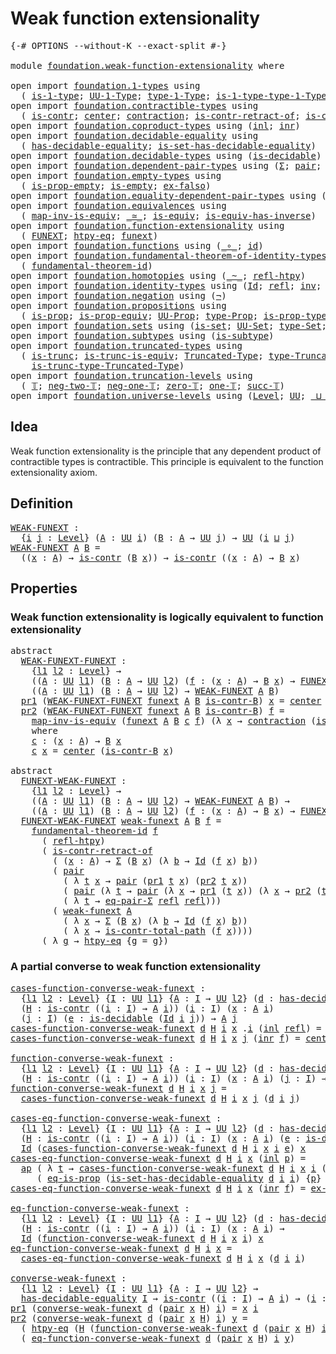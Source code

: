 # Weak function extensionality

<pre class="Agda"><a id="41" class="Symbol">{-#</a> <a id="45" class="Keyword">OPTIONS</a> <a id="53" class="Pragma">--without-K</a> <a id="65" class="Pragma">--exact-split</a> <a id="79" class="Symbol">#-}</a>

<a id="84" class="Keyword">module</a> <a id="91" href="foundation.weak-function-extensionality.html" class="Module">foundation.weak-function-extensionality</a> <a id="131" class="Keyword">where</a>

<a id="138" class="Keyword">open</a> <a id="143" class="Keyword">import</a> <a id="150" href="foundation.1-types.html" class="Module">foundation.1-types</a> <a id="169" class="Keyword">using</a>
  <a id="177" class="Symbol">(</a> <a id="179" href="foundation-core.1-types.html#654" class="Function">is-1-type</a><a id="188" class="Symbol">;</a> <a id="190" href="foundation-core.1-types.html#720" class="Function">UU-1-Type</a><a id="199" class="Symbol">;</a> <a id="201" href="foundation-core.1-types.html#792" class="Function">type-1-Type</a><a id="212" class="Symbol">;</a> <a id="214" href="foundation-core.1-types.html#869" class="Function">is-1-type-type-1-Type</a><a id="235" class="Symbol">)</a>
<a id="237" class="Keyword">open</a> <a id="242" class="Keyword">import</a> <a id="249" href="foundation.contractible-types.html" class="Module">foundation.contractible-types</a> <a id="279" class="Keyword">using</a>
  <a id="287" class="Symbol">(</a> <a id="289" href="foundation-core.contractible-types.html#992" class="Function">is-contr</a><a id="297" class="Symbol">;</a> <a id="299" href="foundation-core.contractible-types.html#1085" class="Function">center</a><a id="305" class="Symbol">;</a> <a id="307" href="foundation-core.contractible-types.html#1427" class="Function">contraction</a><a id="318" class="Symbol">;</a> <a id="320" href="foundation-core.contractible-types.html#2619" class="Function">is-contr-retract-of</a><a id="339" class="Symbol">;</a> <a id="341" href="foundation-core.contractible-types.html#2037" class="Function">is-contr-total-path</a><a id="360" class="Symbol">)</a>
<a id="362" class="Keyword">open</a> <a id="367" class="Keyword">import</a> <a id="374" href="foundation.coproduct-types.html" class="Module">foundation.coproduct-types</a> <a id="401" class="Keyword">using</a> <a id="407" class="Symbol">(</a><a id="408" href="foundation.coproduct-types.html#1239" class="InductiveConstructor">inl</a><a id="411" class="Symbol">;</a> <a id="413" href="foundation.coproduct-types.html#1262" class="InductiveConstructor">inr</a><a id="416" class="Symbol">)</a>
<a id="418" class="Keyword">open</a> <a id="423" class="Keyword">import</a> <a id="430" href="foundation.decidable-equality.html" class="Module">foundation.decidable-equality</a> <a id="460" class="Keyword">using</a>
  <a id="468" class="Symbol">(</a> <a id="470" href="foundation.decidable-equality.html#1785" class="Function">has-decidable-equality</a><a id="492" class="Symbol">;</a> <a id="494" href="foundation.decidable-equality.html#6960" class="Function">is-set-has-decidable-equality</a><a id="523" class="Symbol">)</a>
<a id="525" class="Keyword">open</a> <a id="530" class="Keyword">import</a> <a id="537" href="foundation.decidable-types.html" class="Module">foundation.decidable-types</a> <a id="564" class="Keyword">using</a> <a id="570" class="Symbol">(</a><a id="571" href="foundation.decidable-types.html#1905" class="Function">is-decidable</a><a id="583" class="Symbol">)</a>
<a id="585" class="Keyword">open</a> <a id="590" class="Keyword">import</a> <a id="597" href="foundation.dependent-pair-types.html" class="Module">foundation.dependent-pair-types</a> <a id="629" class="Keyword">using</a> <a id="635" class="Symbol">(</a><a id="636" href="foundation-core.dependent-pair-types.html#502" class="Record">Σ</a><a id="637" class="Symbol">;</a> <a id="639" href="foundation-core.dependent-pair-types.html#575" class="InductiveConstructor">pair</a><a id="643" class="Symbol">;</a> <a id="645" href="foundation-core.dependent-pair-types.html#592" class="Field">pr1</a><a id="648" class="Symbol">;</a> <a id="650" href="foundation-core.dependent-pair-types.html#604" class="Field">pr2</a><a id="653" class="Symbol">)</a>
<a id="655" class="Keyword">open</a> <a id="660" class="Keyword">import</a> <a id="667" href="foundation.empty-types.html" class="Module">foundation.empty-types</a> <a id="690" class="Keyword">using</a>
  <a id="698" class="Symbol">(</a> <a id="700" href="foundation-core.empty-types.html#2364" class="Function">is-prop-empty</a><a id="713" class="Symbol">;</a> <a id="715" href="foundation-core.empty-types.html#1215" class="Function">is-empty</a><a id="723" class="Symbol">;</a> <a id="725" href="foundation-core.empty-types.html#1147" class="Function">ex-falso</a><a id="733" class="Symbol">)</a>
<a id="735" class="Keyword">open</a> <a id="740" class="Keyword">import</a> <a id="747" href="foundation.equality-dependent-pair-types.html" class="Module">foundation.equality-dependent-pair-types</a> <a id="788" class="Keyword">using</a> <a id="794" class="Symbol">(</a><a id="795" href="foundation.equality-dependent-pair-types.html#1372" class="Function">eq-pair-Σ</a><a id="804" class="Symbol">)</a>
<a id="806" class="Keyword">open</a> <a id="811" class="Keyword">import</a> <a id="818" href="foundation.equivalences.html" class="Module">foundation.equivalences</a> <a id="842" class="Keyword">using</a>
  <a id="850" class="Symbol">(</a> <a id="852" href="foundation-core.equivalences.html#4173" class="Function">map-inv-is-equiv</a><a id="868" class="Symbol">;</a> <a id="870" href="foundation-core.equivalences.html#1607" class="Function Operator">_≃_</a><a id="873" class="Symbol">;</a> <a id="875" href="foundation-core.equivalences.html#1542" class="Function">is-equiv</a><a id="883" class="Symbol">;</a> <a id="885" href="foundation-core.equivalences.html#2999" class="Function">is-equiv-has-inverse</a><a id="905" class="Symbol">)</a>
<a id="907" class="Keyword">open</a> <a id="912" class="Keyword">import</a> <a id="919" href="foundation.function-extensionality.html" class="Module">foundation.function-extensionality</a> <a id="954" class="Keyword">using</a>
  <a id="962" class="Symbol">(</a> <a id="964" href="foundation-core.function-extensionality.html#1047" class="Function">FUNEXT</a><a id="970" class="Symbol">;</a> <a id="972" href="foundation-core.function-extensionality.html#964" class="Function">htpy-eq</a><a id="979" class="Symbol">;</a> <a id="981" href="foundation-core.function-extensionality.html#1258" class="Postulate">funext</a><a id="987" class="Symbol">)</a>
<a id="989" class="Keyword">open</a> <a id="994" class="Keyword">import</a> <a id="1001" href="foundation.functions.html" class="Module">foundation.functions</a> <a id="1022" class="Keyword">using</a> <a id="1028" class="Symbol">(</a><a id="1029" href="foundation-core.functions.html#407" class="Function Operator">_∘_</a><a id="1032" class="Symbol">;</a> <a id="1034" href="foundation-core.functions.html#309" class="Function">id</a><a id="1036" class="Symbol">)</a>
<a id="1038" class="Keyword">open</a> <a id="1043" class="Keyword">import</a> <a id="1050" href="foundation.fundamental-theorem-of-identity-types.html" class="Module">foundation.fundamental-theorem-of-identity-types</a> <a id="1099" class="Keyword">using</a>
  <a id="1107" class="Symbol">(</a> <a id="1109" href="foundation-core.fundamental-theorem-of-identity-types.html#1888" class="Function">fundamental-theorem-id</a><a id="1131" class="Symbol">)</a>
<a id="1133" class="Keyword">open</a> <a id="1138" class="Keyword">import</a> <a id="1145" href="foundation.homotopies.html" class="Module">foundation.homotopies</a> <a id="1167" class="Keyword">using</a> <a id="1173" class="Symbol">(</a><a id="1174" href="foundation-core.homotopies.html#545" class="Function Operator">_~_</a><a id="1177" class="Symbol">;</a> <a id="1179" href="foundation-core.homotopies.html#710" class="Function">refl-htpy</a><a id="1188" class="Symbol">)</a>
<a id="1190" class="Keyword">open</a> <a id="1195" class="Keyword">import</a> <a id="1202" href="foundation.identity-types.html" class="Module">foundation.identity-types</a> <a id="1228" class="Keyword">using</a> <a id="1234" class="Symbol">(</a><a id="1235" href="foundation-core.identity-types.html#1754" class="Datatype">Id</a><a id="1237" class="Symbol">;</a> <a id="1239" href="foundation-core.identity-types.html#1807" class="InductiveConstructor">refl</a><a id="1243" class="Symbol">;</a> <a id="1245" href="foundation-core.identity-types.html#2716" class="Function">inv</a><a id="1248" class="Symbol">;</a> <a id="1250" href="foundation-core.identity-types.html#2412" class="Function Operator">_∙_</a><a id="1253" class="Symbol">;</a> <a id="1255" href="foundation-core.identity-types.html#4017" class="Function">ap</a><a id="1257" class="Symbol">)</a>
<a id="1259" class="Keyword">open</a> <a id="1264" class="Keyword">import</a> <a id="1271" href="foundation.negation.html" class="Module">foundation.negation</a> <a id="1291" class="Keyword">using</a> <a id="1297" class="Symbol">(</a><a id="1298" href="foundation-core.negation.html#452" class="Function">¬</a><a id="1299" class="Symbol">)</a>
<a id="1301" class="Keyword">open</a> <a id="1306" class="Keyword">import</a> <a id="1313" href="foundation.propositions.html" class="Module">foundation.propositions</a> <a id="1337" class="Keyword">using</a>
  <a id="1345" class="Symbol">(</a> <a id="1347" href="foundation-core.propositions.html#1295" class="Function">is-prop</a><a id="1354" class="Symbol">;</a> <a id="1356" href="foundation-core.propositions.html#4515" class="Function">is-prop-equiv</a><a id="1369" class="Symbol">;</a> <a id="1371" href="foundation-core.propositions.html#1380" class="Function">UU-Prop</a><a id="1378" class="Symbol">;</a> <a id="1380" href="foundation-core.propositions.html#1482" class="Function">type-Prop</a><a id="1389" class="Symbol">;</a> <a id="1391" href="foundation-core.propositions.html#1549" class="Function">is-prop-type-Prop</a><a id="1408" class="Symbol">;</a> <a id="1410" href="foundation-core.propositions.html#2707" class="Function">eq-is-prop</a><a id="1420" class="Symbol">)</a>
<a id="1422" class="Keyword">open</a> <a id="1427" class="Keyword">import</a> <a id="1434" href="foundation.sets.html" class="Module">foundation.sets</a> <a id="1450" class="Keyword">using</a> <a id="1456" class="Symbol">(</a><a id="1457" href="foundation-core.sets.html#1099" class="Function">is-set</a><a id="1463" class="Symbol">;</a> <a id="1465" href="foundation-core.sets.html#1177" class="Function">UU-Set</a><a id="1471" class="Symbol">;</a> <a id="1473" href="foundation-core.sets.html#1291" class="Function">type-Set</a><a id="1481" class="Symbol">;</a> <a id="1483" href="foundation-core.sets.html#1342" class="Function">is-set-type-Set</a><a id="1498" class="Symbol">)</a>
<a id="1500" class="Keyword">open</a> <a id="1505" class="Keyword">import</a> <a id="1512" href="foundation.subtypes.html" class="Module">foundation.subtypes</a> <a id="1532" class="Keyword">using</a> <a id="1538" class="Symbol">(</a><a id="1539" href="foundation-core.subtypes.html#2074" class="Function">is-subtype</a><a id="1549" class="Symbol">)</a>
<a id="1551" class="Keyword">open</a> <a id="1556" class="Keyword">import</a> <a id="1563" href="foundation.truncated-types.html" class="Module">foundation.truncated-types</a> <a id="1590" class="Keyword">using</a>
  <a id="1598" class="Symbol">(</a> <a id="1600" href="foundation-core.truncated-types.html#1727" class="Function">is-trunc</a><a id="1608" class="Symbol">;</a> <a id="1610" href="foundation-core.truncated-types.html#4149" class="Function">is-trunc-is-equiv</a><a id="1627" class="Symbol">;</a> <a id="1629" href="foundation-core.truncated-types.html#1912" class="Function">Truncated-Type</a><a id="1643" class="Symbol">;</a> <a id="1645" href="foundation-core.truncated-types.html#2047" class="Function">type-Truncated-Type</a><a id="1664" class="Symbol">;</a>
    <a id="1670" href="foundation-core.truncated-types.html#2139" class="Function">is-trunc-type-Truncated-Type</a><a id="1698" class="Symbol">)</a>
<a id="1700" class="Keyword">open</a> <a id="1705" class="Keyword">import</a> <a id="1712" href="foundation.truncation-levels.html" class="Module">foundation.truncation-levels</a> <a id="1741" class="Keyword">using</a>
  <a id="1749" class="Symbol">(</a> <a id="1751" href="foundation-core.truncation-levels.html#382" class="Datatype">𝕋</a><a id="1752" class="Symbol">;</a> <a id="1754" href="foundation-core.truncation-levels.html#403" class="InductiveConstructor">neg-two-𝕋</a><a id="1763" class="Symbol">;</a> <a id="1765" href="foundation-core.truncation-levels.html#435" class="Function">neg-one-𝕋</a><a id="1774" class="Symbol">;</a> <a id="1776" href="foundation-core.truncation-levels.html#479" class="Function">zero-𝕋</a><a id="1782" class="Symbol">;</a> <a id="1784" href="foundation-core.truncation-levels.html#517" class="Function">one-𝕋</a><a id="1789" class="Symbol">;</a> <a id="1791" href="foundation-core.truncation-levels.html#419" class="InductiveConstructor">succ-𝕋</a><a id="1797" class="Symbol">)</a>
<a id="1799" class="Keyword">open</a> <a id="1804" class="Keyword">import</a> <a id="1811" href="foundation.universe-levels.html" class="Module">foundation.universe-levels</a> <a id="1838" class="Keyword">using</a> <a id="1844" class="Symbol">(</a><a id="1845" href="Agda.Primitive.html#597" class="Postulate">Level</a><a id="1850" class="Symbol">;</a> <a id="1852" href="foundation-core.universe-levels.html#222" class="Primitive">UU</a><a id="1854" class="Symbol">;</a> <a id="1856" href="Agda.Primitive.html#810" class="Primitive Operator">_⊔_</a><a id="1859" class="Symbol">)</a>
</pre>
## Idea

Weak function extensionality is the principle that any dependent product of contractible types is contractible. This principle is equivalent to the function extensionality axiom.

## Definition

<pre class="Agda"><a id="WEAK-FUNEXT"></a><a id="2078" href="foundation.weak-function-extensionality.html#2078" class="Function">WEAK-FUNEXT</a> <a id="2090" class="Symbol">:</a>
  <a id="2094" class="Symbol">{</a><a id="2095" href="foundation.weak-function-extensionality.html#2095" class="Bound">i</a> <a id="2097" href="foundation.weak-function-extensionality.html#2097" class="Bound">j</a> <a id="2099" class="Symbol">:</a> <a id="2101" href="Agda.Primitive.html#597" class="Postulate">Level</a><a id="2106" class="Symbol">}</a> <a id="2108" class="Symbol">(</a><a id="2109" href="foundation.weak-function-extensionality.html#2109" class="Bound">A</a> <a id="2111" class="Symbol">:</a> <a id="2113" href="foundation-core.universe-levels.html#222" class="Primitive">UU</a> <a id="2116" href="foundation.weak-function-extensionality.html#2095" class="Bound">i</a><a id="2117" class="Symbol">)</a> <a id="2119" class="Symbol">(</a><a id="2120" href="foundation.weak-function-extensionality.html#2120" class="Bound">B</a> <a id="2122" class="Symbol">:</a> <a id="2124" href="foundation.weak-function-extensionality.html#2109" class="Bound">A</a> <a id="2126" class="Symbol">→</a> <a id="2128" href="foundation-core.universe-levels.html#222" class="Primitive">UU</a> <a id="2131" href="foundation.weak-function-extensionality.html#2097" class="Bound">j</a><a id="2132" class="Symbol">)</a> <a id="2134" class="Symbol">→</a> <a id="2136" href="foundation-core.universe-levels.html#222" class="Primitive">UU</a> <a id="2139" class="Symbol">(</a><a id="2140" href="foundation.weak-function-extensionality.html#2095" class="Bound">i</a> <a id="2142" href="Agda.Primitive.html#810" class="Primitive Operator">⊔</a> <a id="2144" href="foundation.weak-function-extensionality.html#2097" class="Bound">j</a><a id="2145" class="Symbol">)</a>
<a id="2147" href="foundation.weak-function-extensionality.html#2078" class="Function">WEAK-FUNEXT</a> <a id="2159" href="foundation.weak-function-extensionality.html#2159" class="Bound">A</a> <a id="2161" href="foundation.weak-function-extensionality.html#2161" class="Bound">B</a> <a id="2163" class="Symbol">=</a>
  <a id="2167" class="Symbol">((</a><a id="2169" href="foundation.weak-function-extensionality.html#2169" class="Bound">x</a> <a id="2171" class="Symbol">:</a> <a id="2173" href="foundation.weak-function-extensionality.html#2159" class="Bound">A</a><a id="2174" class="Symbol">)</a> <a id="2176" class="Symbol">→</a> <a id="2178" href="foundation-core.contractible-types.html#992" class="Function">is-contr</a> <a id="2187" class="Symbol">(</a><a id="2188" href="foundation.weak-function-extensionality.html#2161" class="Bound">B</a> <a id="2190" href="foundation.weak-function-extensionality.html#2169" class="Bound">x</a><a id="2191" class="Symbol">))</a> <a id="2194" class="Symbol">→</a> <a id="2196" href="foundation-core.contractible-types.html#992" class="Function">is-contr</a> <a id="2205" class="Symbol">((</a><a id="2207" href="foundation.weak-function-extensionality.html#2207" class="Bound">x</a> <a id="2209" class="Symbol">:</a> <a id="2211" href="foundation.weak-function-extensionality.html#2159" class="Bound">A</a><a id="2212" class="Symbol">)</a> <a id="2214" class="Symbol">→</a> <a id="2216" href="foundation.weak-function-extensionality.html#2161" class="Bound">B</a> <a id="2218" href="foundation.weak-function-extensionality.html#2207" class="Bound">x</a><a id="2219" class="Symbol">)</a>
</pre>
## Properties

### Weak function extensionality is logically equivalent to function extensionality

<pre class="Agda"><a id="2334" class="Keyword">abstract</a>
  <a id="WEAK-FUNEXT-FUNEXT"></a><a id="2345" href="foundation.weak-function-extensionality.html#2345" class="Function">WEAK-FUNEXT-FUNEXT</a> <a id="2364" class="Symbol">:</a>
    <a id="2370" class="Symbol">{</a><a id="2371" href="foundation.weak-function-extensionality.html#2371" class="Bound">l1</a> <a id="2374" href="foundation.weak-function-extensionality.html#2374" class="Bound">l2</a> <a id="2377" class="Symbol">:</a> <a id="2379" href="Agda.Primitive.html#597" class="Postulate">Level</a><a id="2384" class="Symbol">}</a> <a id="2386" class="Symbol">→</a>
    <a id="2392" class="Symbol">((</a><a id="2394" href="foundation.weak-function-extensionality.html#2394" class="Bound">A</a> <a id="2396" class="Symbol">:</a> <a id="2398" href="foundation-core.universe-levels.html#222" class="Primitive">UU</a> <a id="2401" href="foundation.weak-function-extensionality.html#2371" class="Bound">l1</a><a id="2403" class="Symbol">)</a> <a id="2405" class="Symbol">(</a><a id="2406" href="foundation.weak-function-extensionality.html#2406" class="Bound">B</a> <a id="2408" class="Symbol">:</a> <a id="2410" href="foundation.weak-function-extensionality.html#2394" class="Bound">A</a> <a id="2412" class="Symbol">→</a> <a id="2414" href="foundation-core.universe-levels.html#222" class="Primitive">UU</a> <a id="2417" href="foundation.weak-function-extensionality.html#2374" class="Bound">l2</a><a id="2419" class="Symbol">)</a> <a id="2421" class="Symbol">(</a><a id="2422" href="foundation.weak-function-extensionality.html#2422" class="Bound">f</a> <a id="2424" class="Symbol">:</a> <a id="2426" class="Symbol">(</a><a id="2427" href="foundation.weak-function-extensionality.html#2427" class="Bound">x</a> <a id="2429" class="Symbol">:</a> <a id="2431" href="foundation.weak-function-extensionality.html#2394" class="Bound">A</a><a id="2432" class="Symbol">)</a> <a id="2434" class="Symbol">→</a> <a id="2436" href="foundation.weak-function-extensionality.html#2406" class="Bound">B</a> <a id="2438" href="foundation.weak-function-extensionality.html#2427" class="Bound">x</a><a id="2439" class="Symbol">)</a> <a id="2441" class="Symbol">→</a> <a id="2443" href="foundation-core.function-extensionality.html#1047" class="Function">FUNEXT</a> <a id="2450" href="foundation.weak-function-extensionality.html#2422" class="Bound">f</a><a id="2451" class="Symbol">)</a> <a id="2453" class="Symbol">→</a>
    <a id="2459" class="Symbol">((</a><a id="2461" href="foundation.weak-function-extensionality.html#2461" class="Bound">A</a> <a id="2463" class="Symbol">:</a> <a id="2465" href="foundation-core.universe-levels.html#222" class="Primitive">UU</a> <a id="2468" href="foundation.weak-function-extensionality.html#2371" class="Bound">l1</a><a id="2470" class="Symbol">)</a> <a id="2472" class="Symbol">(</a><a id="2473" href="foundation.weak-function-extensionality.html#2473" class="Bound">B</a> <a id="2475" class="Symbol">:</a> <a id="2477" href="foundation.weak-function-extensionality.html#2461" class="Bound">A</a> <a id="2479" class="Symbol">→</a> <a id="2481" href="foundation-core.universe-levels.html#222" class="Primitive">UU</a> <a id="2484" href="foundation.weak-function-extensionality.html#2374" class="Bound">l2</a><a id="2486" class="Symbol">)</a> <a id="2488" class="Symbol">→</a> <a id="2490" href="foundation.weak-function-extensionality.html#2078" class="Function">WEAK-FUNEXT</a> <a id="2502" href="foundation.weak-function-extensionality.html#2461" class="Bound">A</a> <a id="2504" href="foundation.weak-function-extensionality.html#2473" class="Bound">B</a><a id="2505" class="Symbol">)</a>
  <a id="2509" href="foundation-core.dependent-pair-types.html#592" class="Field">pr1</a> <a id="2513" class="Symbol">(</a><a id="2514" href="foundation.weak-function-extensionality.html#2345" class="Function">WEAK-FUNEXT-FUNEXT</a> <a id="2533" href="foundation.weak-function-extensionality.html#2533" class="Bound">funext</a> <a id="2540" href="foundation.weak-function-extensionality.html#2540" class="Bound">A</a> <a id="2542" href="foundation.weak-function-extensionality.html#2542" class="Bound">B</a> <a id="2544" href="foundation.weak-function-extensionality.html#2544" class="Bound">is-contr-B</a><a id="2554" class="Symbol">)</a> <a id="2556" href="foundation.weak-function-extensionality.html#2556" class="Bound">x</a> <a id="2558" class="Symbol">=</a> <a id="2560" href="foundation-core.contractible-types.html#1085" class="Function">center</a> <a id="2567" class="Symbol">(</a><a id="2568" href="foundation.weak-function-extensionality.html#2544" class="Bound">is-contr-B</a> <a id="2579" href="foundation.weak-function-extensionality.html#2556" class="Bound">x</a><a id="2580" class="Symbol">)</a>
  <a id="2584" href="foundation-core.dependent-pair-types.html#604" class="Field">pr2</a> <a id="2588" class="Symbol">(</a><a id="2589" href="foundation.weak-function-extensionality.html#2345" class="Function">WEAK-FUNEXT-FUNEXT</a> <a id="2608" href="foundation.weak-function-extensionality.html#2608" class="Bound">funext</a> <a id="2615" href="foundation.weak-function-extensionality.html#2615" class="Bound">A</a> <a id="2617" href="foundation.weak-function-extensionality.html#2617" class="Bound">B</a> <a id="2619" href="foundation.weak-function-extensionality.html#2619" class="Bound">is-contr-B</a><a id="2629" class="Symbol">)</a> <a id="2631" href="foundation.weak-function-extensionality.html#2631" class="Bound">f</a> <a id="2633" class="Symbol">=</a>
    <a id="2639" href="foundation-core.equivalences.html#4173" class="Function">map-inv-is-equiv</a> <a id="2656" class="Symbol">(</a><a id="2657" href="foundation.weak-function-extensionality.html#2608" class="Bound">funext</a> <a id="2664" href="foundation.weak-function-extensionality.html#2615" class="Bound">A</a> <a id="2666" href="foundation.weak-function-extensionality.html#2617" class="Bound">B</a> <a id="2668" href="foundation.weak-function-extensionality.html#2728" class="Function">c</a> <a id="2670" href="foundation.weak-function-extensionality.html#2631" class="Bound">f</a><a id="2671" class="Symbol">)</a> <a id="2673" class="Symbol">(λ</a> <a id="2676" href="foundation.weak-function-extensionality.html#2676" class="Bound">x</a> <a id="2678" class="Symbol">→</a> <a id="2680" href="foundation-core.contractible-types.html#1427" class="Function">contraction</a> <a id="2692" class="Symbol">(</a><a id="2693" href="foundation.weak-function-extensionality.html#2619" class="Bound">is-contr-B</a> <a id="2704" href="foundation.weak-function-extensionality.html#2676" class="Bound">x</a><a id="2705" class="Symbol">)</a> <a id="2707" class="Symbol">(</a><a id="2708" href="foundation.weak-function-extensionality.html#2631" class="Bound">f</a> <a id="2710" href="foundation.weak-function-extensionality.html#2676" class="Bound">x</a><a id="2711" class="Symbol">))</a>
    <a id="2718" class="Keyword">where</a>
    <a id="2728" href="foundation.weak-function-extensionality.html#2728" class="Function">c</a> <a id="2730" class="Symbol">:</a> <a id="2732" class="Symbol">(</a><a id="2733" href="foundation.weak-function-extensionality.html#2733" class="Bound">x</a> <a id="2735" class="Symbol">:</a> <a id="2737" href="foundation.weak-function-extensionality.html#2615" class="Bound">A</a><a id="2738" class="Symbol">)</a> <a id="2740" class="Symbol">→</a> <a id="2742" href="foundation.weak-function-extensionality.html#2617" class="Bound">B</a> <a id="2744" href="foundation.weak-function-extensionality.html#2733" class="Bound">x</a>
    <a id="2750" href="foundation.weak-function-extensionality.html#2728" class="Function">c</a> <a id="2752" href="foundation.weak-function-extensionality.html#2752" class="Bound">x</a> <a id="2754" class="Symbol">=</a> <a id="2756" href="foundation-core.contractible-types.html#1085" class="Function">center</a> <a id="2763" class="Symbol">(</a><a id="2764" href="foundation.weak-function-extensionality.html#2619" class="Bound">is-contr-B</a> <a id="2775" href="foundation.weak-function-extensionality.html#2752" class="Bound">x</a><a id="2776" class="Symbol">)</a>

<a id="2779" class="Keyword">abstract</a>
  <a id="FUNEXT-WEAK-FUNEXT"></a><a id="2790" href="foundation.weak-function-extensionality.html#2790" class="Function">FUNEXT-WEAK-FUNEXT</a> <a id="2809" class="Symbol">:</a>
    <a id="2815" class="Symbol">{</a><a id="2816" href="foundation.weak-function-extensionality.html#2816" class="Bound">l1</a> <a id="2819" href="foundation.weak-function-extensionality.html#2819" class="Bound">l2</a> <a id="2822" class="Symbol">:</a> <a id="2824" href="Agda.Primitive.html#597" class="Postulate">Level</a><a id="2829" class="Symbol">}</a> <a id="2831" class="Symbol">→</a>
    <a id="2837" class="Symbol">((</a><a id="2839" href="foundation.weak-function-extensionality.html#2839" class="Bound">A</a> <a id="2841" class="Symbol">:</a> <a id="2843" href="foundation-core.universe-levels.html#222" class="Primitive">UU</a> <a id="2846" href="foundation.weak-function-extensionality.html#2816" class="Bound">l1</a><a id="2848" class="Symbol">)</a> <a id="2850" class="Symbol">(</a><a id="2851" href="foundation.weak-function-extensionality.html#2851" class="Bound">B</a> <a id="2853" class="Symbol">:</a> <a id="2855" href="foundation.weak-function-extensionality.html#2839" class="Bound">A</a> <a id="2857" class="Symbol">→</a> <a id="2859" href="foundation-core.universe-levels.html#222" class="Primitive">UU</a> <a id="2862" href="foundation.weak-function-extensionality.html#2819" class="Bound">l2</a><a id="2864" class="Symbol">)</a> <a id="2866" class="Symbol">→</a> <a id="2868" href="foundation.weak-function-extensionality.html#2078" class="Function">WEAK-FUNEXT</a> <a id="2880" href="foundation.weak-function-extensionality.html#2839" class="Bound">A</a> <a id="2882" href="foundation.weak-function-extensionality.html#2851" class="Bound">B</a><a id="2883" class="Symbol">)</a> <a id="2885" class="Symbol">→</a>
    <a id="2891" class="Symbol">((</a><a id="2893" href="foundation.weak-function-extensionality.html#2893" class="Bound">A</a> <a id="2895" class="Symbol">:</a> <a id="2897" href="foundation-core.universe-levels.html#222" class="Primitive">UU</a> <a id="2900" href="foundation.weak-function-extensionality.html#2816" class="Bound">l1</a><a id="2902" class="Symbol">)</a> <a id="2904" class="Symbol">(</a><a id="2905" href="foundation.weak-function-extensionality.html#2905" class="Bound">B</a> <a id="2907" class="Symbol">:</a> <a id="2909" href="foundation.weak-function-extensionality.html#2893" class="Bound">A</a> <a id="2911" class="Symbol">→</a> <a id="2913" href="foundation-core.universe-levels.html#222" class="Primitive">UU</a> <a id="2916" href="foundation.weak-function-extensionality.html#2819" class="Bound">l2</a><a id="2918" class="Symbol">)</a> <a id="2920" class="Symbol">(</a><a id="2921" href="foundation.weak-function-extensionality.html#2921" class="Bound">f</a> <a id="2923" class="Symbol">:</a> <a id="2925" class="Symbol">(</a><a id="2926" href="foundation.weak-function-extensionality.html#2926" class="Bound">x</a> <a id="2928" class="Symbol">:</a> <a id="2930" href="foundation.weak-function-extensionality.html#2893" class="Bound">A</a><a id="2931" class="Symbol">)</a> <a id="2933" class="Symbol">→</a> <a id="2935" href="foundation.weak-function-extensionality.html#2905" class="Bound">B</a> <a id="2937" href="foundation.weak-function-extensionality.html#2926" class="Bound">x</a><a id="2938" class="Symbol">)</a> <a id="2940" class="Symbol">→</a> <a id="2942" href="foundation-core.function-extensionality.html#1047" class="Function">FUNEXT</a> <a id="2949" href="foundation.weak-function-extensionality.html#2921" class="Bound">f</a><a id="2950" class="Symbol">)</a>
  <a id="2954" href="foundation.weak-function-extensionality.html#2790" class="Function">FUNEXT-WEAK-FUNEXT</a> <a id="2973" href="foundation.weak-function-extensionality.html#2973" class="Bound">weak-funext</a> <a id="2985" href="foundation.weak-function-extensionality.html#2985" class="Bound">A</a> <a id="2987" href="foundation.weak-function-extensionality.html#2987" class="Bound">B</a> <a id="2989" href="foundation.weak-function-extensionality.html#2989" class="Bound">f</a> <a id="2991" class="Symbol">=</a>
    <a id="2997" href="foundation-core.fundamental-theorem-of-identity-types.html#1888" class="Function">fundamental-theorem-id</a> <a id="3020" href="foundation.weak-function-extensionality.html#2989" class="Bound">f</a>
      <a id="3028" class="Symbol">(</a> <a id="3030" href="foundation-core.homotopies.html#710" class="Function">refl-htpy</a><a id="3039" class="Symbol">)</a>
      <a id="3047" class="Symbol">(</a> <a id="3049" href="foundation-core.contractible-types.html#2619" class="Function">is-contr-retract-of</a>
        <a id="3077" class="Symbol">(</a> <a id="3079" class="Symbol">(</a><a id="3080" href="foundation.weak-function-extensionality.html#3080" class="Bound">x</a> <a id="3082" class="Symbol">:</a> <a id="3084" href="foundation.weak-function-extensionality.html#2985" class="Bound">A</a><a id="3085" class="Symbol">)</a> <a id="3087" class="Symbol">→</a> <a id="3089" href="foundation-core.dependent-pair-types.html#502" class="Record">Σ</a> <a id="3091" class="Symbol">(</a><a id="3092" href="foundation.weak-function-extensionality.html#2987" class="Bound">B</a> <a id="3094" href="foundation.weak-function-extensionality.html#3080" class="Bound">x</a><a id="3095" class="Symbol">)</a> <a id="3097" class="Symbol">(λ</a> <a id="3100" href="foundation.weak-function-extensionality.html#3100" class="Bound">b</a> <a id="3102" class="Symbol">→</a> <a id="3104" href="foundation-core.identity-types.html#1754" class="Datatype">Id</a> <a id="3107" class="Symbol">(</a><a id="3108" href="foundation.weak-function-extensionality.html#2989" class="Bound">f</a> <a id="3110" href="foundation.weak-function-extensionality.html#3080" class="Bound">x</a><a id="3111" class="Symbol">)</a> <a id="3113" href="foundation.weak-function-extensionality.html#3100" class="Bound">b</a><a id="3114" class="Symbol">))</a>
        <a id="3125" class="Symbol">(</a> <a id="3127" href="foundation-core.dependent-pair-types.html#575" class="InductiveConstructor">pair</a>
          <a id="3142" class="Symbol">(</a> <a id="3144" class="Symbol">λ</a> <a id="3146" href="foundation.weak-function-extensionality.html#3146" class="Bound">t</a> <a id="3148" href="foundation.weak-function-extensionality.html#3148" class="Bound">x</a> <a id="3150" class="Symbol">→</a> <a id="3152" href="foundation-core.dependent-pair-types.html#575" class="InductiveConstructor">pair</a> <a id="3157" class="Symbol">(</a><a id="3158" href="foundation-core.dependent-pair-types.html#592" class="Field">pr1</a> <a id="3162" href="foundation.weak-function-extensionality.html#3146" class="Bound">t</a> <a id="3164" href="foundation.weak-function-extensionality.html#3148" class="Bound">x</a><a id="3165" class="Symbol">)</a> <a id="3167" class="Symbol">(</a><a id="3168" href="foundation-core.dependent-pair-types.html#604" class="Field">pr2</a> <a id="3172" href="foundation.weak-function-extensionality.html#3146" class="Bound">t</a> <a id="3174" href="foundation.weak-function-extensionality.html#3148" class="Bound">x</a><a id="3175" class="Symbol">))</a>
          <a id="3188" class="Symbol">(</a> <a id="3190" href="foundation-core.dependent-pair-types.html#575" class="InductiveConstructor">pair</a> <a id="3195" class="Symbol">(λ</a> <a id="3198" href="foundation.weak-function-extensionality.html#3198" class="Bound">t</a> <a id="3200" class="Symbol">→</a> <a id="3202" href="foundation-core.dependent-pair-types.html#575" class="InductiveConstructor">pair</a> <a id="3207" class="Symbol">(λ</a> <a id="3210" href="foundation.weak-function-extensionality.html#3210" class="Bound">x</a> <a id="3212" class="Symbol">→</a> <a id="3214" href="foundation-core.dependent-pair-types.html#592" class="Field">pr1</a> <a id="3218" class="Symbol">(</a><a id="3219" href="foundation.weak-function-extensionality.html#3198" class="Bound">t</a> <a id="3221" href="foundation.weak-function-extensionality.html#3210" class="Bound">x</a><a id="3222" class="Symbol">))</a> <a id="3225" class="Symbol">(λ</a> <a id="3228" href="foundation.weak-function-extensionality.html#3228" class="Bound">x</a> <a id="3230" class="Symbol">→</a> <a id="3232" href="foundation-core.dependent-pair-types.html#604" class="Field">pr2</a> <a id="3236" class="Symbol">(</a><a id="3237" href="foundation.weak-function-extensionality.html#3198" class="Bound">t</a> <a id="3239" href="foundation.weak-function-extensionality.html#3228" class="Bound">x</a><a id="3240" class="Symbol">)))</a>
          <a id="3254" class="Symbol">(</a> <a id="3256" class="Symbol">λ</a> <a id="3258" href="foundation.weak-function-extensionality.html#3258" class="Bound">t</a> <a id="3260" class="Symbol">→</a> <a id="3262" href="foundation.equality-dependent-pair-types.html#1372" class="Function">eq-pair-Σ</a> <a id="3272" href="foundation-core.identity-types.html#1807" class="InductiveConstructor">refl</a> <a id="3277" href="foundation-core.identity-types.html#1807" class="InductiveConstructor">refl</a><a id="3281" class="Symbol">)))</a>
        <a id="3293" class="Symbol">(</a> <a id="3295" href="foundation.weak-function-extensionality.html#2973" class="Bound">weak-funext</a> <a id="3307" href="foundation.weak-function-extensionality.html#2985" class="Bound">A</a>
          <a id="3319" class="Symbol">(</a> <a id="3321" class="Symbol">λ</a> <a id="3323" href="foundation.weak-function-extensionality.html#3323" class="Bound">x</a> <a id="3325" class="Symbol">→</a> <a id="3327" href="foundation-core.dependent-pair-types.html#502" class="Record">Σ</a> <a id="3329" class="Symbol">(</a><a id="3330" href="foundation.weak-function-extensionality.html#2987" class="Bound">B</a> <a id="3332" href="foundation.weak-function-extensionality.html#3323" class="Bound">x</a><a id="3333" class="Symbol">)</a> <a id="3335" class="Symbol">(λ</a> <a id="3338" href="foundation.weak-function-extensionality.html#3338" class="Bound">b</a> <a id="3340" class="Symbol">→</a> <a id="3342" href="foundation-core.identity-types.html#1754" class="Datatype">Id</a> <a id="3345" class="Symbol">(</a><a id="3346" href="foundation.weak-function-extensionality.html#2989" class="Bound">f</a> <a id="3348" href="foundation.weak-function-extensionality.html#3323" class="Bound">x</a><a id="3349" class="Symbol">)</a> <a id="3351" href="foundation.weak-function-extensionality.html#3338" class="Bound">b</a><a id="3352" class="Symbol">))</a>
          <a id="3365" class="Symbol">(</a> <a id="3367" class="Symbol">λ</a> <a id="3369" href="foundation.weak-function-extensionality.html#3369" class="Bound">x</a> <a id="3371" class="Symbol">→</a> <a id="3373" href="foundation-core.contractible-types.html#2037" class="Function">is-contr-total-path</a> <a id="3393" class="Symbol">(</a><a id="3394" href="foundation.weak-function-extensionality.html#2989" class="Bound">f</a> <a id="3396" href="foundation.weak-function-extensionality.html#3369" class="Bound">x</a><a id="3397" class="Symbol">))))</a>
      <a id="3408" class="Symbol">(</a> <a id="3410" class="Symbol">λ</a> <a id="3412" href="foundation.weak-function-extensionality.html#3412" class="Bound">g</a> <a id="3414" class="Symbol">→</a> <a id="3416" href="foundation-core.function-extensionality.html#964" class="Function">htpy-eq</a> <a id="3424" class="Symbol">{</a><a id="3425" class="Argument">g</a> <a id="3427" class="Symbol">=</a> <a id="3429" href="foundation.weak-function-extensionality.html#3412" class="Bound">g</a><a id="3430" class="Symbol">})</a>
</pre>
### A partial converse to weak function extensionality

<pre class="Agda"><a id="cases-function-converse-weak-funext"></a><a id="3502" href="foundation.weak-function-extensionality.html#3502" class="Function">cases-function-converse-weak-funext</a> <a id="3538" class="Symbol">:</a>
  <a id="3542" class="Symbol">{</a><a id="3543" href="foundation.weak-function-extensionality.html#3543" class="Bound">l1</a> <a id="3546" href="foundation.weak-function-extensionality.html#3546" class="Bound">l2</a> <a id="3549" class="Symbol">:</a> <a id="3551" href="Agda.Primitive.html#597" class="Postulate">Level</a><a id="3556" class="Symbol">}</a> <a id="3558" class="Symbol">{</a><a id="3559" href="foundation.weak-function-extensionality.html#3559" class="Bound">I</a> <a id="3561" class="Symbol">:</a> <a id="3563" href="foundation-core.universe-levels.html#222" class="Primitive">UU</a> <a id="3566" href="foundation.weak-function-extensionality.html#3543" class="Bound">l1</a><a id="3568" class="Symbol">}</a> <a id="3570" class="Symbol">{</a><a id="3571" href="foundation.weak-function-extensionality.html#3571" class="Bound">A</a> <a id="3573" class="Symbol">:</a> <a id="3575" href="foundation.weak-function-extensionality.html#3559" class="Bound">I</a> <a id="3577" class="Symbol">→</a> <a id="3579" href="foundation-core.universe-levels.html#222" class="Primitive">UU</a> <a id="3582" href="foundation.weak-function-extensionality.html#3546" class="Bound">l2</a><a id="3584" class="Symbol">}</a> <a id="3586" class="Symbol">(</a><a id="3587" href="foundation.weak-function-extensionality.html#3587" class="Bound">d</a> <a id="3589" class="Symbol">:</a> <a id="3591" href="foundation.decidable-equality.html#1785" class="Function">has-decidable-equality</a> <a id="3614" href="foundation.weak-function-extensionality.html#3559" class="Bound">I</a><a id="3615" class="Symbol">)</a>
  <a id="3619" class="Symbol">(</a><a id="3620" href="foundation.weak-function-extensionality.html#3620" class="Bound">H</a> <a id="3622" class="Symbol">:</a> <a id="3624" href="foundation-core.contractible-types.html#992" class="Function">is-contr</a> <a id="3633" class="Symbol">((</a><a id="3635" href="foundation.weak-function-extensionality.html#3635" class="Bound">i</a> <a id="3637" class="Symbol">:</a> <a id="3639" href="foundation.weak-function-extensionality.html#3559" class="Bound">I</a><a id="3640" class="Symbol">)</a> <a id="3642" class="Symbol">→</a> <a id="3644" href="foundation.weak-function-extensionality.html#3571" class="Bound">A</a> <a id="3646" href="foundation.weak-function-extensionality.html#3635" class="Bound">i</a><a id="3647" class="Symbol">))</a> <a id="3650" class="Symbol">(</a><a id="3651" href="foundation.weak-function-extensionality.html#3651" class="Bound">i</a> <a id="3653" class="Symbol">:</a> <a id="3655" href="foundation.weak-function-extensionality.html#3559" class="Bound">I</a><a id="3656" class="Symbol">)</a> <a id="3658" class="Symbol">(</a><a id="3659" href="foundation.weak-function-extensionality.html#3659" class="Bound">x</a> <a id="3661" class="Symbol">:</a> <a id="3663" href="foundation.weak-function-extensionality.html#3571" class="Bound">A</a> <a id="3665" href="foundation.weak-function-extensionality.html#3651" class="Bound">i</a><a id="3666" class="Symbol">)</a>
  <a id="3670" class="Symbol">(</a><a id="3671" href="foundation.weak-function-extensionality.html#3671" class="Bound">j</a> <a id="3673" class="Symbol">:</a> <a id="3675" href="foundation.weak-function-extensionality.html#3559" class="Bound">I</a><a id="3676" class="Symbol">)</a> <a id="3678" class="Symbol">(</a><a id="3679" href="foundation.weak-function-extensionality.html#3679" class="Bound">e</a> <a id="3681" class="Symbol">:</a> <a id="3683" href="foundation.decidable-types.html#1905" class="Function">is-decidable</a> <a id="3696" class="Symbol">(</a><a id="3697" href="foundation-core.identity-types.html#1754" class="Datatype">Id</a> <a id="3700" href="foundation.weak-function-extensionality.html#3651" class="Bound">i</a> <a id="3702" href="foundation.weak-function-extensionality.html#3671" class="Bound">j</a><a id="3703" class="Symbol">))</a> <a id="3706" class="Symbol">→</a> <a id="3708" href="foundation.weak-function-extensionality.html#3571" class="Bound">A</a> <a id="3710" href="foundation.weak-function-extensionality.html#3671" class="Bound">j</a>
<a id="3712" href="foundation.weak-function-extensionality.html#3502" class="Function">cases-function-converse-weak-funext</a> <a id="3748" href="foundation.weak-function-extensionality.html#3748" class="Bound">d</a> <a id="3750" href="foundation.weak-function-extensionality.html#3750" class="Bound">H</a> <a id="3752" href="foundation.weak-function-extensionality.html#3752" class="Bound">i</a> <a id="3754" href="foundation.weak-function-extensionality.html#3754" class="Bound">x</a> <a id="3756" class="DottedPattern Symbol">.</a><a id="3757" href="foundation.weak-function-extensionality.html#3752" class="DottedPattern Bound">i</a> <a id="3759" class="Symbol">(</a><a id="3760" href="foundation.coproduct-types.html#1239" class="InductiveConstructor">inl</a> <a id="3764" href="foundation-core.identity-types.html#1807" class="InductiveConstructor">refl</a><a id="3768" class="Symbol">)</a> <a id="3770" class="Symbol">=</a> <a id="3772" href="foundation.weak-function-extensionality.html#3754" class="Bound">x</a>
<a id="3774" href="foundation.weak-function-extensionality.html#3502" class="Function">cases-function-converse-weak-funext</a> <a id="3810" href="foundation.weak-function-extensionality.html#3810" class="Bound">d</a> <a id="3812" href="foundation.weak-function-extensionality.html#3812" class="Bound">H</a> <a id="3814" href="foundation.weak-function-extensionality.html#3814" class="Bound">i</a> <a id="3816" href="foundation.weak-function-extensionality.html#3816" class="Bound">x</a> <a id="3818" href="foundation.weak-function-extensionality.html#3818" class="Bound">j</a> <a id="3820" class="Symbol">(</a><a id="3821" href="foundation.coproduct-types.html#1262" class="InductiveConstructor">inr</a> <a id="3825" href="foundation.weak-function-extensionality.html#3825" class="Bound">f</a><a id="3826" class="Symbol">)</a> <a id="3828" class="Symbol">=</a> <a id="3830" href="foundation-core.contractible-types.html#1085" class="Function">center</a> <a id="3837" href="foundation.weak-function-extensionality.html#3812" class="Bound">H</a> <a id="3839" href="foundation.weak-function-extensionality.html#3818" class="Bound">j</a>

<a id="function-converse-weak-funext"></a><a id="3842" href="foundation.weak-function-extensionality.html#3842" class="Function">function-converse-weak-funext</a> <a id="3872" class="Symbol">:</a>
  <a id="3876" class="Symbol">{</a><a id="3877" href="foundation.weak-function-extensionality.html#3877" class="Bound">l1</a> <a id="3880" href="foundation.weak-function-extensionality.html#3880" class="Bound">l2</a> <a id="3883" class="Symbol">:</a> <a id="3885" href="Agda.Primitive.html#597" class="Postulate">Level</a><a id="3890" class="Symbol">}</a> <a id="3892" class="Symbol">{</a><a id="3893" href="foundation.weak-function-extensionality.html#3893" class="Bound">I</a> <a id="3895" class="Symbol">:</a> <a id="3897" href="foundation-core.universe-levels.html#222" class="Primitive">UU</a> <a id="3900" href="foundation.weak-function-extensionality.html#3877" class="Bound">l1</a><a id="3902" class="Symbol">}</a> <a id="3904" class="Symbol">{</a><a id="3905" href="foundation.weak-function-extensionality.html#3905" class="Bound">A</a> <a id="3907" class="Symbol">:</a> <a id="3909" href="foundation.weak-function-extensionality.html#3893" class="Bound">I</a> <a id="3911" class="Symbol">→</a> <a id="3913" href="foundation-core.universe-levels.html#222" class="Primitive">UU</a> <a id="3916" href="foundation.weak-function-extensionality.html#3880" class="Bound">l2</a><a id="3918" class="Symbol">}</a> <a id="3920" class="Symbol">(</a><a id="3921" href="foundation.weak-function-extensionality.html#3921" class="Bound">d</a> <a id="3923" class="Symbol">:</a> <a id="3925" href="foundation.decidable-equality.html#1785" class="Function">has-decidable-equality</a> <a id="3948" href="foundation.weak-function-extensionality.html#3893" class="Bound">I</a><a id="3949" class="Symbol">)</a>
  <a id="3953" class="Symbol">(</a><a id="3954" href="foundation.weak-function-extensionality.html#3954" class="Bound">H</a> <a id="3956" class="Symbol">:</a> <a id="3958" href="foundation-core.contractible-types.html#992" class="Function">is-contr</a> <a id="3967" class="Symbol">((</a><a id="3969" href="foundation.weak-function-extensionality.html#3969" class="Bound">i</a> <a id="3971" class="Symbol">:</a> <a id="3973" href="foundation.weak-function-extensionality.html#3893" class="Bound">I</a><a id="3974" class="Symbol">)</a> <a id="3976" class="Symbol">→</a> <a id="3978" href="foundation.weak-function-extensionality.html#3905" class="Bound">A</a> <a id="3980" href="foundation.weak-function-extensionality.html#3969" class="Bound">i</a><a id="3981" class="Symbol">))</a> <a id="3984" class="Symbol">(</a><a id="3985" href="foundation.weak-function-extensionality.html#3985" class="Bound">i</a> <a id="3987" class="Symbol">:</a> <a id="3989" href="foundation.weak-function-extensionality.html#3893" class="Bound">I</a><a id="3990" class="Symbol">)</a> <a id="3992" class="Symbol">(</a><a id="3993" href="foundation.weak-function-extensionality.html#3993" class="Bound">x</a> <a id="3995" class="Symbol">:</a> <a id="3997" href="foundation.weak-function-extensionality.html#3905" class="Bound">A</a> <a id="3999" href="foundation.weak-function-extensionality.html#3985" class="Bound">i</a><a id="4000" class="Symbol">)</a> <a id="4002" class="Symbol">(</a><a id="4003" href="foundation.weak-function-extensionality.html#4003" class="Bound">j</a> <a id="4005" class="Symbol">:</a> <a id="4007" href="foundation.weak-function-extensionality.html#3893" class="Bound">I</a><a id="4008" class="Symbol">)</a> <a id="4010" class="Symbol">→</a> <a id="4012" href="foundation.weak-function-extensionality.html#3905" class="Bound">A</a> <a id="4014" href="foundation.weak-function-extensionality.html#4003" class="Bound">j</a>
<a id="4016" href="foundation.weak-function-extensionality.html#3842" class="Function">function-converse-weak-funext</a> <a id="4046" href="foundation.weak-function-extensionality.html#4046" class="Bound">d</a> <a id="4048" href="foundation.weak-function-extensionality.html#4048" class="Bound">H</a> <a id="4050" href="foundation.weak-function-extensionality.html#4050" class="Bound">i</a> <a id="4052" href="foundation.weak-function-extensionality.html#4052" class="Bound">x</a> <a id="4054" href="foundation.weak-function-extensionality.html#4054" class="Bound">j</a> <a id="4056" class="Symbol">=</a>
  <a id="4060" href="foundation.weak-function-extensionality.html#3502" class="Function">cases-function-converse-weak-funext</a> <a id="4096" href="foundation.weak-function-extensionality.html#4046" class="Bound">d</a> <a id="4098" href="foundation.weak-function-extensionality.html#4048" class="Bound">H</a> <a id="4100" href="foundation.weak-function-extensionality.html#4050" class="Bound">i</a> <a id="4102" href="foundation.weak-function-extensionality.html#4052" class="Bound">x</a> <a id="4104" href="foundation.weak-function-extensionality.html#4054" class="Bound">j</a> <a id="4106" class="Symbol">(</a><a id="4107" href="foundation.weak-function-extensionality.html#4046" class="Bound">d</a> <a id="4109" href="foundation.weak-function-extensionality.html#4050" class="Bound">i</a> <a id="4111" href="foundation.weak-function-extensionality.html#4054" class="Bound">j</a><a id="4112" class="Symbol">)</a>

<a id="cases-eq-function-converse-weak-funext"></a><a id="4115" href="foundation.weak-function-extensionality.html#4115" class="Function">cases-eq-function-converse-weak-funext</a> <a id="4154" class="Symbol">:</a>
  <a id="4158" class="Symbol">{</a><a id="4159" href="foundation.weak-function-extensionality.html#4159" class="Bound">l1</a> <a id="4162" href="foundation.weak-function-extensionality.html#4162" class="Bound">l2</a> <a id="4165" class="Symbol">:</a> <a id="4167" href="Agda.Primitive.html#597" class="Postulate">Level</a><a id="4172" class="Symbol">}</a> <a id="4174" class="Symbol">{</a><a id="4175" href="foundation.weak-function-extensionality.html#4175" class="Bound">I</a> <a id="4177" class="Symbol">:</a> <a id="4179" href="foundation-core.universe-levels.html#222" class="Primitive">UU</a> <a id="4182" href="foundation.weak-function-extensionality.html#4159" class="Bound">l1</a><a id="4184" class="Symbol">}</a> <a id="4186" class="Symbol">{</a><a id="4187" href="foundation.weak-function-extensionality.html#4187" class="Bound">A</a> <a id="4189" class="Symbol">:</a> <a id="4191" href="foundation.weak-function-extensionality.html#4175" class="Bound">I</a> <a id="4193" class="Symbol">→</a> <a id="4195" href="foundation-core.universe-levels.html#222" class="Primitive">UU</a> <a id="4198" href="foundation.weak-function-extensionality.html#4162" class="Bound">l2</a><a id="4200" class="Symbol">}</a> <a id="4202" class="Symbol">(</a><a id="4203" href="foundation.weak-function-extensionality.html#4203" class="Bound">d</a> <a id="4205" class="Symbol">:</a> <a id="4207" href="foundation.decidable-equality.html#1785" class="Function">has-decidable-equality</a> <a id="4230" href="foundation.weak-function-extensionality.html#4175" class="Bound">I</a><a id="4231" class="Symbol">)</a>
  <a id="4235" class="Symbol">(</a><a id="4236" href="foundation.weak-function-extensionality.html#4236" class="Bound">H</a> <a id="4238" class="Symbol">:</a> <a id="4240" href="foundation-core.contractible-types.html#992" class="Function">is-contr</a> <a id="4249" class="Symbol">((</a><a id="4251" href="foundation.weak-function-extensionality.html#4251" class="Bound">i</a> <a id="4253" class="Symbol">:</a> <a id="4255" href="foundation.weak-function-extensionality.html#4175" class="Bound">I</a><a id="4256" class="Symbol">)</a> <a id="4258" class="Symbol">→</a> <a id="4260" href="foundation.weak-function-extensionality.html#4187" class="Bound">A</a> <a id="4262" href="foundation.weak-function-extensionality.html#4251" class="Bound">i</a><a id="4263" class="Symbol">))</a> <a id="4266" class="Symbol">(</a><a id="4267" href="foundation.weak-function-extensionality.html#4267" class="Bound">i</a> <a id="4269" class="Symbol">:</a> <a id="4271" href="foundation.weak-function-extensionality.html#4175" class="Bound">I</a><a id="4272" class="Symbol">)</a> <a id="4274" class="Symbol">(</a><a id="4275" href="foundation.weak-function-extensionality.html#4275" class="Bound">x</a> <a id="4277" class="Symbol">:</a> <a id="4279" href="foundation.weak-function-extensionality.html#4187" class="Bound">A</a> <a id="4281" href="foundation.weak-function-extensionality.html#4267" class="Bound">i</a><a id="4282" class="Symbol">)</a> <a id="4284" class="Symbol">(</a><a id="4285" href="foundation.weak-function-extensionality.html#4285" class="Bound">e</a> <a id="4287" class="Symbol">:</a> <a id="4289" href="foundation.decidable-types.html#1905" class="Function">is-decidable</a> <a id="4302" class="Symbol">(</a><a id="4303" href="foundation-core.identity-types.html#1754" class="Datatype">Id</a> <a id="4306" href="foundation.weak-function-extensionality.html#4267" class="Bound">i</a> <a id="4308" href="foundation.weak-function-extensionality.html#4267" class="Bound">i</a><a id="4309" class="Symbol">))</a> <a id="4312" class="Symbol">→</a>
  <a id="4316" href="foundation-core.identity-types.html#1754" class="Datatype">Id</a> <a id="4319" class="Symbol">(</a><a id="4320" href="foundation.weak-function-extensionality.html#3502" class="Function">cases-function-converse-weak-funext</a> <a id="4356" href="foundation.weak-function-extensionality.html#4203" class="Bound">d</a> <a id="4358" href="foundation.weak-function-extensionality.html#4236" class="Bound">H</a> <a id="4360" href="foundation.weak-function-extensionality.html#4267" class="Bound">i</a> <a id="4362" href="foundation.weak-function-extensionality.html#4275" class="Bound">x</a> <a id="4364" href="foundation.weak-function-extensionality.html#4267" class="Bound">i</a> <a id="4366" href="foundation.weak-function-extensionality.html#4285" class="Bound">e</a><a id="4367" class="Symbol">)</a> <a id="4369" href="foundation.weak-function-extensionality.html#4275" class="Bound">x</a>
<a id="4371" href="foundation.weak-function-extensionality.html#4115" class="Function">cases-eq-function-converse-weak-funext</a> <a id="4410" href="foundation.weak-function-extensionality.html#4410" class="Bound">d</a> <a id="4412" href="foundation.weak-function-extensionality.html#4412" class="Bound">H</a> <a id="4414" href="foundation.weak-function-extensionality.html#4414" class="Bound">i</a> <a id="4416" href="foundation.weak-function-extensionality.html#4416" class="Bound">x</a> <a id="4418" class="Symbol">(</a><a id="4419" href="foundation.coproduct-types.html#1239" class="InductiveConstructor">inl</a> <a id="4423" href="foundation.weak-function-extensionality.html#4423" class="Bound">p</a><a id="4424" class="Symbol">)</a> <a id="4426" class="Symbol">=</a>
  <a id="4430" href="foundation-core.identity-types.html#4017" class="Function">ap</a> <a id="4433" class="Symbol">(</a> <a id="4435" class="Symbol">λ</a> <a id="4437" href="foundation.weak-function-extensionality.html#4437" class="Bound">t</a> <a id="4439" class="Symbol">→</a> <a id="4441" href="foundation.weak-function-extensionality.html#3502" class="Function">cases-function-converse-weak-funext</a> <a id="4477" href="foundation.weak-function-extensionality.html#4410" class="Bound">d</a> <a id="4479" href="foundation.weak-function-extensionality.html#4412" class="Bound">H</a> <a id="4481" href="foundation.weak-function-extensionality.html#4414" class="Bound">i</a> <a id="4483" href="foundation.weak-function-extensionality.html#4416" class="Bound">x</a> <a id="4485" href="foundation.weak-function-extensionality.html#4414" class="Bound">i</a> <a id="4487" class="Symbol">(</a><a id="4488" href="foundation.coproduct-types.html#1239" class="InductiveConstructor">inl</a> <a id="4492" href="foundation.weak-function-extensionality.html#4437" class="Bound">t</a><a id="4493" class="Symbol">))</a>
     <a id="4501" class="Symbol">(</a> <a id="4503" href="foundation-core.propositions.html#2707" class="Function">eq-is-prop</a> <a id="4514" class="Symbol">(</a><a id="4515" href="foundation.decidable-equality.html#6960" class="Function">is-set-has-decidable-equality</a> <a id="4545" href="foundation.weak-function-extensionality.html#4410" class="Bound">d</a> <a id="4547" href="foundation.weak-function-extensionality.html#4414" class="Bound">i</a> <a id="4549" href="foundation.weak-function-extensionality.html#4414" class="Bound">i</a><a id="4550" class="Symbol">)</a> <a id="4552" class="Symbol">{</a><a id="4553" href="foundation.weak-function-extensionality.html#4423" class="Bound">p</a><a id="4554" class="Symbol">}</a> <a id="4556" class="Symbol">{</a><a id="4557" href="foundation-core.identity-types.html#1807" class="InductiveConstructor">refl</a><a id="4561" class="Symbol">})</a>
<a id="4564" href="foundation.weak-function-extensionality.html#4115" class="Function">cases-eq-function-converse-weak-funext</a> <a id="4603" href="foundation.weak-function-extensionality.html#4603" class="Bound">d</a> <a id="4605" href="foundation.weak-function-extensionality.html#4605" class="Bound">H</a> <a id="4607" href="foundation.weak-function-extensionality.html#4607" class="Bound">i</a> <a id="4609" href="foundation.weak-function-extensionality.html#4609" class="Bound">x</a> <a id="4611" class="Symbol">(</a><a id="4612" href="foundation.coproduct-types.html#1262" class="InductiveConstructor">inr</a> <a id="4616" href="foundation.weak-function-extensionality.html#4616" class="Bound">f</a><a id="4617" class="Symbol">)</a> <a id="4619" class="Symbol">=</a> <a id="4621" href="foundation-core.empty-types.html#1147" class="Function">ex-falso</a> <a id="4630" class="Symbol">(</a><a id="4631" href="foundation.weak-function-extensionality.html#4616" class="Bound">f</a> <a id="4633" href="foundation-core.identity-types.html#1807" class="InductiveConstructor">refl</a><a id="4637" class="Symbol">)</a>

<a id="eq-function-converse-weak-funext"></a><a id="4640" href="foundation.weak-function-extensionality.html#4640" class="Function">eq-function-converse-weak-funext</a> <a id="4673" class="Symbol">:</a>
  <a id="4677" class="Symbol">{</a><a id="4678" href="foundation.weak-function-extensionality.html#4678" class="Bound">l1</a> <a id="4681" href="foundation.weak-function-extensionality.html#4681" class="Bound">l2</a> <a id="4684" class="Symbol">:</a> <a id="4686" href="Agda.Primitive.html#597" class="Postulate">Level</a><a id="4691" class="Symbol">}</a> <a id="4693" class="Symbol">{</a><a id="4694" href="foundation.weak-function-extensionality.html#4694" class="Bound">I</a> <a id="4696" class="Symbol">:</a> <a id="4698" href="foundation-core.universe-levels.html#222" class="Primitive">UU</a> <a id="4701" href="foundation.weak-function-extensionality.html#4678" class="Bound">l1</a><a id="4703" class="Symbol">}</a> <a id="4705" class="Symbol">{</a><a id="4706" href="foundation.weak-function-extensionality.html#4706" class="Bound">A</a> <a id="4708" class="Symbol">:</a> <a id="4710" href="foundation.weak-function-extensionality.html#4694" class="Bound">I</a> <a id="4712" class="Symbol">→</a> <a id="4714" href="foundation-core.universe-levels.html#222" class="Primitive">UU</a> <a id="4717" href="foundation.weak-function-extensionality.html#4681" class="Bound">l2</a><a id="4719" class="Symbol">}</a> <a id="4721" class="Symbol">(</a><a id="4722" href="foundation.weak-function-extensionality.html#4722" class="Bound">d</a> <a id="4724" class="Symbol">:</a> <a id="4726" href="foundation.decidable-equality.html#1785" class="Function">has-decidable-equality</a> <a id="4749" href="foundation.weak-function-extensionality.html#4694" class="Bound">I</a><a id="4750" class="Symbol">)</a>
  <a id="4754" class="Symbol">(</a><a id="4755" href="foundation.weak-function-extensionality.html#4755" class="Bound">H</a> <a id="4757" class="Symbol">:</a> <a id="4759" href="foundation-core.contractible-types.html#992" class="Function">is-contr</a> <a id="4768" class="Symbol">((</a><a id="4770" href="foundation.weak-function-extensionality.html#4770" class="Bound">i</a> <a id="4772" class="Symbol">:</a> <a id="4774" href="foundation.weak-function-extensionality.html#4694" class="Bound">I</a><a id="4775" class="Symbol">)</a> <a id="4777" class="Symbol">→</a> <a id="4779" href="foundation.weak-function-extensionality.html#4706" class="Bound">A</a> <a id="4781" href="foundation.weak-function-extensionality.html#4770" class="Bound">i</a><a id="4782" class="Symbol">))</a> <a id="4785" class="Symbol">(</a><a id="4786" href="foundation.weak-function-extensionality.html#4786" class="Bound">i</a> <a id="4788" class="Symbol">:</a> <a id="4790" href="foundation.weak-function-extensionality.html#4694" class="Bound">I</a><a id="4791" class="Symbol">)</a> <a id="4793" class="Symbol">(</a><a id="4794" href="foundation.weak-function-extensionality.html#4794" class="Bound">x</a> <a id="4796" class="Symbol">:</a> <a id="4798" href="foundation.weak-function-extensionality.html#4706" class="Bound">A</a> <a id="4800" href="foundation.weak-function-extensionality.html#4786" class="Bound">i</a><a id="4801" class="Symbol">)</a> <a id="4803" class="Symbol">→</a>
  <a id="4807" href="foundation-core.identity-types.html#1754" class="Datatype">Id</a> <a id="4810" class="Symbol">(</a><a id="4811" href="foundation.weak-function-extensionality.html#3842" class="Function">function-converse-weak-funext</a> <a id="4841" href="foundation.weak-function-extensionality.html#4722" class="Bound">d</a> <a id="4843" href="foundation.weak-function-extensionality.html#4755" class="Bound">H</a> <a id="4845" href="foundation.weak-function-extensionality.html#4786" class="Bound">i</a> <a id="4847" href="foundation.weak-function-extensionality.html#4794" class="Bound">x</a> <a id="4849" href="foundation.weak-function-extensionality.html#4786" class="Bound">i</a><a id="4850" class="Symbol">)</a> <a id="4852" href="foundation.weak-function-extensionality.html#4794" class="Bound">x</a>
<a id="4854" href="foundation.weak-function-extensionality.html#4640" class="Function">eq-function-converse-weak-funext</a> <a id="4887" href="foundation.weak-function-extensionality.html#4887" class="Bound">d</a> <a id="4889" href="foundation.weak-function-extensionality.html#4889" class="Bound">H</a> <a id="4891" href="foundation.weak-function-extensionality.html#4891" class="Bound">i</a> <a id="4893" href="foundation.weak-function-extensionality.html#4893" class="Bound">x</a> <a id="4895" class="Symbol">=</a>
  <a id="4899" href="foundation.weak-function-extensionality.html#4115" class="Function">cases-eq-function-converse-weak-funext</a> <a id="4938" href="foundation.weak-function-extensionality.html#4887" class="Bound">d</a> <a id="4940" href="foundation.weak-function-extensionality.html#4889" class="Bound">H</a> <a id="4942" href="foundation.weak-function-extensionality.html#4891" class="Bound">i</a> <a id="4944" href="foundation.weak-function-extensionality.html#4893" class="Bound">x</a> <a id="4946" class="Symbol">(</a><a id="4947" href="foundation.weak-function-extensionality.html#4887" class="Bound">d</a> <a id="4949" href="foundation.weak-function-extensionality.html#4891" class="Bound">i</a> <a id="4951" href="foundation.weak-function-extensionality.html#4891" class="Bound">i</a><a id="4952" class="Symbol">)</a>

<a id="converse-weak-funext"></a><a id="4955" href="foundation.weak-function-extensionality.html#4955" class="Function">converse-weak-funext</a> <a id="4976" class="Symbol">:</a>
  <a id="4980" class="Symbol">{</a><a id="4981" href="foundation.weak-function-extensionality.html#4981" class="Bound">l1</a> <a id="4984" href="foundation.weak-function-extensionality.html#4984" class="Bound">l2</a> <a id="4987" class="Symbol">:</a> <a id="4989" href="Agda.Primitive.html#597" class="Postulate">Level</a><a id="4994" class="Symbol">}</a> <a id="4996" class="Symbol">{</a><a id="4997" href="foundation.weak-function-extensionality.html#4997" class="Bound">I</a> <a id="4999" class="Symbol">:</a> <a id="5001" href="foundation-core.universe-levels.html#222" class="Primitive">UU</a> <a id="5004" href="foundation.weak-function-extensionality.html#4981" class="Bound">l1</a><a id="5006" class="Symbol">}</a> <a id="5008" class="Symbol">{</a><a id="5009" href="foundation.weak-function-extensionality.html#5009" class="Bound">A</a> <a id="5011" class="Symbol">:</a> <a id="5013" href="foundation.weak-function-extensionality.html#4997" class="Bound">I</a> <a id="5015" class="Symbol">→</a> <a id="5017" href="foundation-core.universe-levels.html#222" class="Primitive">UU</a> <a id="5020" href="foundation.weak-function-extensionality.html#4984" class="Bound">l2</a><a id="5022" class="Symbol">}</a> <a id="5024" class="Symbol">→</a>
  <a id="5028" href="foundation.decidable-equality.html#1785" class="Function">has-decidable-equality</a> <a id="5051" href="foundation.weak-function-extensionality.html#4997" class="Bound">I</a> <a id="5053" class="Symbol">→</a> <a id="5055" href="foundation-core.contractible-types.html#992" class="Function">is-contr</a> <a id="5064" class="Symbol">((</a><a id="5066" href="foundation.weak-function-extensionality.html#5066" class="Bound">i</a> <a id="5068" class="Symbol">:</a> <a id="5070" href="foundation.weak-function-extensionality.html#4997" class="Bound">I</a><a id="5071" class="Symbol">)</a> <a id="5073" class="Symbol">→</a> <a id="5075" href="foundation.weak-function-extensionality.html#5009" class="Bound">A</a> <a id="5077" href="foundation.weak-function-extensionality.html#5066" class="Bound">i</a><a id="5078" class="Symbol">)</a> <a id="5080" class="Symbol">→</a> <a id="5082" class="Symbol">(</a><a id="5083" href="foundation.weak-function-extensionality.html#5083" class="Bound">i</a> <a id="5085" class="Symbol">:</a> <a id="5087" href="foundation.weak-function-extensionality.html#4997" class="Bound">I</a><a id="5088" class="Symbol">)</a> <a id="5090" class="Symbol">→</a> <a id="5092" href="foundation-core.contractible-types.html#992" class="Function">is-contr</a> <a id="5101" class="Symbol">(</a><a id="5102" href="foundation.weak-function-extensionality.html#5009" class="Bound">A</a> <a id="5104" href="foundation.weak-function-extensionality.html#5083" class="Bound">i</a><a id="5105" class="Symbol">)</a>
<a id="5107" href="foundation-core.dependent-pair-types.html#592" class="Field">pr1</a> <a id="5111" class="Symbol">(</a><a id="5112" href="foundation.weak-function-extensionality.html#4955" class="Function">converse-weak-funext</a> <a id="5133" href="foundation.weak-function-extensionality.html#5133" class="Bound">d</a> <a id="5135" class="Symbol">(</a><a id="5136" href="foundation-core.dependent-pair-types.html#575" class="InductiveConstructor">pair</a> <a id="5141" href="foundation.weak-function-extensionality.html#5141" class="Bound">x</a> <a id="5143" href="foundation.weak-function-extensionality.html#5143" class="Bound">H</a><a id="5144" class="Symbol">)</a> <a id="5146" href="foundation.weak-function-extensionality.html#5146" class="Bound">i</a><a id="5147" class="Symbol">)</a> <a id="5149" class="Symbol">=</a> <a id="5151" href="foundation.weak-function-extensionality.html#5141" class="Bound">x</a> <a id="5153" href="foundation.weak-function-extensionality.html#5146" class="Bound">i</a>
<a id="5155" href="foundation-core.dependent-pair-types.html#604" class="Field">pr2</a> <a id="5159" class="Symbol">(</a><a id="5160" href="foundation.weak-function-extensionality.html#4955" class="Function">converse-weak-funext</a> <a id="5181" href="foundation.weak-function-extensionality.html#5181" class="Bound">d</a> <a id="5183" class="Symbol">(</a><a id="5184" href="foundation-core.dependent-pair-types.html#575" class="InductiveConstructor">pair</a> <a id="5189" href="foundation.weak-function-extensionality.html#5189" class="Bound">x</a> <a id="5191" href="foundation.weak-function-extensionality.html#5191" class="Bound">H</a><a id="5192" class="Symbol">)</a> <a id="5194" href="foundation.weak-function-extensionality.html#5194" class="Bound">i</a><a id="5195" class="Symbol">)</a> <a id="5197" href="foundation.weak-function-extensionality.html#5197" class="Bound">y</a> <a id="5199" class="Symbol">=</a>
  <a id="5203" class="Symbol">(</a> <a id="5205" href="foundation-core.function-extensionality.html#964" class="Function">htpy-eq</a> <a id="5213" class="Symbol">(</a><a id="5214" href="foundation.weak-function-extensionality.html#5191" class="Bound">H</a> <a id="5216" class="Symbol">(</a><a id="5217" href="foundation.weak-function-extensionality.html#3842" class="Function">function-converse-weak-funext</a> <a id="5247" href="foundation.weak-function-extensionality.html#5181" class="Bound">d</a> <a id="5249" class="Symbol">(</a><a id="5250" href="foundation-core.dependent-pair-types.html#575" class="InductiveConstructor">pair</a> <a id="5255" href="foundation.weak-function-extensionality.html#5189" class="Bound">x</a> <a id="5257" href="foundation.weak-function-extensionality.html#5191" class="Bound">H</a><a id="5258" class="Symbol">)</a> <a id="5260" href="foundation.weak-function-extensionality.html#5194" class="Bound">i</a> <a id="5262" href="foundation.weak-function-extensionality.html#5197" class="Bound">y</a><a id="5263" class="Symbol">))</a> <a id="5266" href="foundation.weak-function-extensionality.html#5194" class="Bound">i</a><a id="5267" class="Symbol">)</a> <a id="5269" href="foundation-core.identity-types.html#2412" class="Function Operator">∙</a>
  <a id="5273" class="Symbol">(</a> <a id="5275" href="foundation.weak-function-extensionality.html#4640" class="Function">eq-function-converse-weak-funext</a> <a id="5308" href="foundation.weak-function-extensionality.html#5181" class="Bound">d</a> <a id="5310" class="Symbol">(</a><a id="5311" href="foundation-core.dependent-pair-types.html#575" class="InductiveConstructor">pair</a> <a id="5316" href="foundation.weak-function-extensionality.html#5189" class="Bound">x</a> <a id="5318" href="foundation.weak-function-extensionality.html#5191" class="Bound">H</a><a id="5319" class="Symbol">)</a> <a id="5321" href="foundation.weak-function-extensionality.html#5194" class="Bound">i</a> <a id="5323" href="foundation.weak-function-extensionality.html#5197" class="Bound">y</a><a id="5324" class="Symbol">)</a>
</pre>